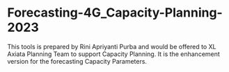 # Forecasting-4G_Capacity-Planning-2023

This tools is prepared by Rini Apriyanti Purba and would be offered to XL Axiata Planning Team to support Capacity Planning. It is the enhancement version for the forecasting Capacity Parameters.
